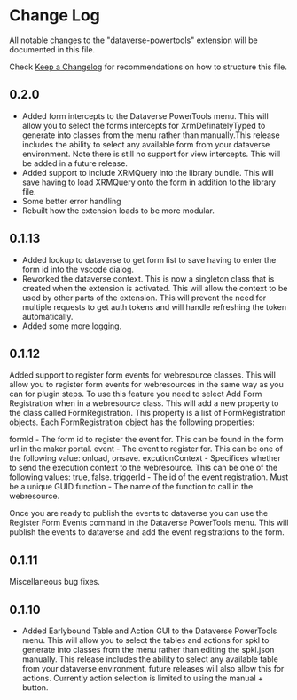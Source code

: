 # Change Log

All notable changes to the "dataverse-powertools" extension will be documented in this file.

Check [Keep a Changelog](http://keepachangelog.com/) for recommendations on how to structure this file.

## 0.2.0

- Added form intercepts to the Dataverse PowerTools menu.  This will allow you to select the forms intercepts for XrmDefinatelyTyped to generate into classes from the menu rather than manually.This release includes the ability to select any available form from your dataverse environment. Note there is still no support for view intercepts. This will be added in a future release.
- Added support to include XRMQuery into the library bundle. This will save having to load XRMQuery onto the form in addition to the library file.
- Some better error handling
- Rebuilt how the extension loads to be more modular.

## 0.1.13

- Added lookup to dataverse to get form list to save having to enter the form id into the vscode dialog.
- Reworked the dataverse context. This is now a singleton class that is created when the extension is activated.  This will allow the context to be used by other parts of the extension. This will prevent the need for multiple requests to get auth tokens and will handle refreshing the token automatically.
- Added some more logging.

## 0.1.12

Added support to register form events for webresource classes.  This will allow you to register form events for webresources in the same way as you can for plugin steps.  To use this feature you need to select Add Form Registration when in a webresource class.  This will add a new property to the class called FormRegistration.  This property is a list of FormRegistration objects.  Each FormRegistration object has the following properties:

formId - The form id to register the event for.  This can be found in the form url in the maker portal.
event - The event to register for.  This can be one of the following value: onload, onsave.
excutionContext - Specifices whether to send the execution context to the webresource.  This can be one of the following values: true, false.
triggerId - The id of the event registration. Must be a unique GUID
function - The name of the function to call in the webresource.

Once you are ready to publish the events to dataverse you can use the Register Form Events command in the Dataverse PowerTools menu.  This will publish the events to dataverse and add the event registrations to the form.

## 0.1.11

Miscellaneous bug fixes.

## 0.1.10

- Added Earlybound Table and Action GUI to the Dataverse PowerTools menu.  This will allow you to select the tables and actions for spkl to generate into classes from the menu rather than editing the spkl.json manually.  This release includes the ability to select any available table from your dataverse environment, future releases will also allow this for actions. Currently action selection is limited to using the manual + button.
